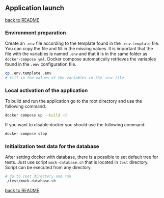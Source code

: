 ## Application launch
[back to README](./../README.md)

### Environment preparation
Create an `.env` file according to the template found in the `.env.template` file. You can copy the file and fill in the missing values. It is important that the file with the variables is named `.env` and that it is in the same folder as `docker-compose.yml`. Docker compose automatically retrieves the variables found in the `.env` configuration file.
```bash
cp .env.template .env
# fill in the values of the variables in the .env file
```

### Local activation of the application
To build and run the application go to the root directory and use the following command.
```bash
docker compose up --build -d
```
If you want to disable docker you should use the following command.
```bash
docker compose stop
```

### Initialization test data for the database
After setting docker with database, there is a possible to set default tree for tests. Just use script `mock-database.sh` that is located in `test` directory. Script can be executed from any directory.

```bash
# go to root directory and run
./test/mock-database.sh
```
[back to README](./../README.md)

